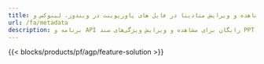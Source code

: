 ```yaml
---
title: مشاهده و ویرایش متادیتا در فایل های پاورپوینت در ویندوز، لینوکس و macOS
url: /fa/metadata
description: برنامه و API رایگان برای مشاهده و ویرایش ویژگی‌های سند PPT و PPTX
---
```


{{< blocks/products/pf/agp/feature-solution >}} 

